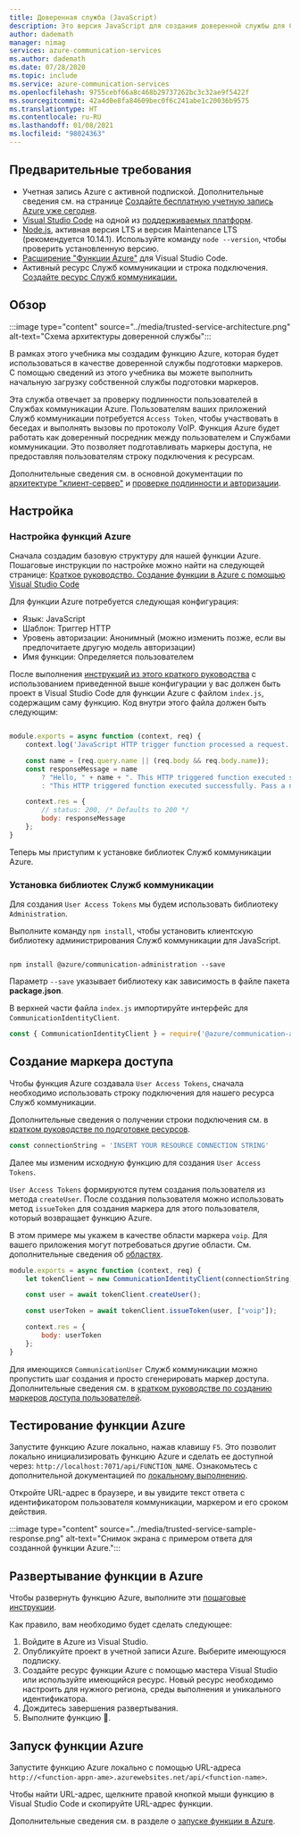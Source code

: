```yaml
---
title: Доверенная служба (JavaScript)
description: Это версия JavaScript для создания доверенной службы для Служб коммуникации.
author: dademath
manager: nimag
services: azure-communication-services
ms.author: dademath
ms.date: 07/28/2020
ms.topic: include
ms.service: azure-communication-services
ms.openlocfilehash: 9755cebf66a8c468b29737262bc3c32ae9f5422f
ms.sourcegitcommit: 42a4d0e8fa84609bec0f6c241abe1c20036b9575
ms.translationtype: HT
ms.contentlocale: ru-RU
ms.lasthandoff: 01/08/2021
ms.locfileid: "98024363"
---
```

## <a name="prerequisites"></a>Предварительные требования

- Учетная запись Azure с активной подпиской. Дополнительные сведения см. на странице [Создайте бесплатную учетную запись Azure уже сегодня](https://azure.microsoft.com/free/?WT.mc_id=A261C142F).
- [Visual Studio Code](https://code.visualstudio.com/) на одной из [поддерживаемых платформ](https://code.visualstudio.com/docs/supporting/requirements#_platforms).
- [Node.js](https://nodejs.org/), активная версия LTS и версия Maintenance LTS (рекомендуется 10.14.1). Используйте команду `node --version`, чтобы проверить установленную версию. 
- [Расширение "Функции Azure"](https://marketplace.visualstudio.com/items?itemName=ms-azuretools.vscode-azurefunctions) для Visual Studio Code. 
- Активный ресурс Служб коммуникации и строка подключения. [Создайте ресурс Служб коммуникации.](../../quickstarts/create-communication-resource.md)

## <a name="overview"></a>Обзор

:::image type="content" source="../media/trusted-service-architecture.png" alt-text="Схема архитектуры доверенной службы":::

В рамках этого учебника мы создадим функцию Azure, которая будет использоваться в качестве доверенной службы подготовки маркеров. С помощью сведений из этого учебника вы можете выполнить начальную загрузку собственной службы подготовки маркеров.

Эта служба отвечает за проверку подлинности пользователей в Службах коммуникации Azure. Пользователям ваших приложений Служб коммуникации потребуется `Access Token`, чтобы участвовать в беседах и выполнять вызовы по протоколу VoIP. Функция Azure будет работать как доверенный посредник между пользователем и Службами коммуникации. Это позволяет подготавливать маркеры доступа, не предоставляя пользователям строку подключения к ресурсам.

Дополнительные сведения см. в основной документации по [архитектуре "клиент-сервер"](../../concepts/client-and-server-architecture.md) и [проверке подлинности и авторизации](../../concepts/authentication.md).

## <a name="setting-up"></a>Настройка

### <a name="azure-functions-set-up"></a>Настройка функций Azure

Сначала создадим базовую структуру для нашей функции Azure. Пошаговые инструкции по настройке можно найти на следующей странице: [Краткое руководство. Создание функции в Azure с помощью Visual Studio Code](../../../azure-functions/create-first-function-vs-code-csharp.md?pivots=programming-language-javascript)

Для функции Azure потребуется следующая конфигурация:

- Язык: JavaScript
- Шаблон: Триггер HTTP
- Уровень авторизации: Анонимный (можно изменить позже, если вы предпочитаете другую модель авторизации)
- Имя функции: Определяется пользователем

После выполнения [инструкций из этого краткого руководства](../../../azure-functions/create-first-function-vs-code-csharp.md?pivots=programming-language-javascript) с использованием приведенной выше конфигурации у вас должен быть проект в Visual Studio Code для функции Azure с файлом `index.js`, содержащим саму функцию. Код внутри этого файла должен быть следующим:

```javascript

module.exports = async function (context, req) {
    context.log('JavaScript HTTP trigger function processed a request.');

    const name = (req.query.name || (req.body && req.body.name));
    const responseMessage = name
        ? "Hello, " + name + ". This HTTP triggered function executed successfully."
        : "This HTTP triggered function executed successfully. Pass a name in the query string or in the request body for a personalized response.";

    context.res = {
        // status: 200, /* Defaults to 200 */
        body: responseMessage
    };
}

```

Теперь мы приступим к установке библиотек Служб коммуникации Azure.

### <a name="install-communication-services-libraries"></a>Установка библиотек Служб коммуникации

Для создания `User Access Tokens` мы будем использовать библиотеку `Administration`.

Выполните команду `npm install`, чтобы установить клиентскую библиотеку администрирования Служб коммуникации для JavaScript.

```console

npm install @azure/communication-administration --save

```

Параметр `--save` указывает библиотеку как зависимость в файле пакета **package.json**.

В верхней части файла `index.js` импортируйте интерфейс для `CommunicationIdentityClient`.

```javascript
const { CommunicationIdentityClient } = require('@azure/communication-administration');
```

## <a name="access-token-generation"></a>Создание маркера доступа

Чтобы функция Azure создавала `User Access Tokens`, сначала необходимо использовать строку подключения для нашего ресурса Служб коммуникации.

Дополнительные сведения о получении строки подключения см. в [кратком руководстве по подготовке ресурсов](../../quickstarts/create-communication-resource.md).

``` javascript
const connectionString = 'INSERT YOUR RESOURCE CONNECTION STRING'
```

Далее мы изменим исходную функцию для создания `User Access Tokens`. 

`User Access Tokens` формируются путем создания пользователя из метода `createUser`. После создания пользователя можно использовать метод `issueToken` для создания маркера для этого пользователя, который возвращает функцию Azure.

В этом примере мы укажем в качестве области маркера `voip`. Для вашего приложения могут потребоваться другие области. См. дополнительные сведения об [областях](../../quickstarts/access-tokens.md).

```javascript
module.exports = async function (context, req) {
    let tokenClient = new CommunicationIdentityClient(connectionString);

    const user = await tokenClient.createUser();

    const userToken = await tokenClient.issueToken(user, ["voip"]);

    context.res = {
        body: userToken
    };
}
```

Для имеющихся `CommunicationUser` Служб коммуникации можно пропустить шаг создания и просто сгенерировать маркер доступа. Дополнительные сведения см. в [кратком руководстве по созданию маркеров доступа пользователей](../../quickstarts/access-tokens.md).

## <a name="test-the-azure-function"></a>Тестирование функции Azure

Запустите функцию Azure локально, нажав клавишу `F5`. Это позволит локально инициализировать функцию Azure и сделать ее доступной через: `http://localhost:7071/api/FUNCTION_NAME`. Ознакомьтесь с дополнительной документацией по [локальному выполнению](../../../azure-functions/create-first-function-vs-code-csharp.md?pivots=programming-language-javascript#run-the-function-locally).

Откройте URL-адрес в браузере, и вы увидите текст ответа с идентификатором пользователя коммуникации, маркером и его сроком действия.

:::image type="content" source="../media/trusted-service-sample-response.png" alt-text="Снимок экрана с примером ответа для созданной функции Azure.":::

## <a name="deploy-the-function-to-azure"></a>Развертывание функции в Azure

Чтобы развернуть функцию Azure, выполните эти [пошаговые инструкции](../../../azure-functions/create-first-function-vs-code-csharp.md?pivots=programming-language-javascript#sign-in-to-azure).

Как правило, вам необходимо будет сделать следующее:
1. Войдите в Azure из Visual Studio.
2. Опубликуйте проект в учетной записи Azure. Выберите имеющуюся подписку.
3. Создайте ресурс функции Azure с помощью мастера Visual Studio или используйте имеющийся ресурс. Новый ресурс необходимо настроить для нужного региона, среды выполнения и уникального идентификатора.
4. Дождитесь завершения развертывания.
5. Выполните функцию 🎉.

## <a name="run-azure-function"></a>Запуск функции Azure

Запустите функцию Azure локально с помощью URL-адреса `http://<function-appn-ame>.azurewebsites.net/api/<function-name>`.

Чтобы найти URL-адрес, щелкните правой кнопкой мыши функцию в Visual Studio Code и скопируйте URL-адрес функции.

Дополнительные сведения см. в разделе о [запуске функции в Azure](../../../azure-functions/create-first-function-vs-code-csharp.md?pivots=programming-language-javascript#run-the-function-in-azure).
